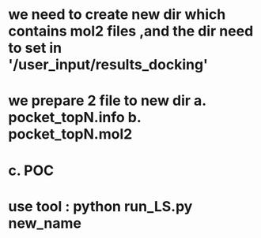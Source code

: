 # we need to create new dir which contains mol2 files ,and the dir need to set in '/user_input/results_docking'
# we prepare 2 file to new dir a. pocket_topN.info b. pocket_topN.mol2
# c. POC



# use tool :  python run_LS.py new_name
